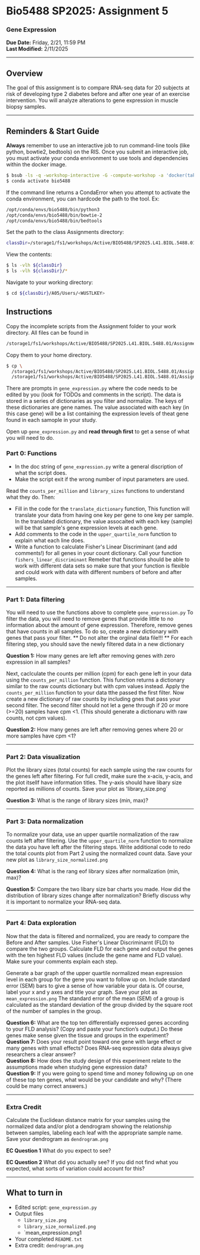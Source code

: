 # Bio5488 SP2025: Assignment 5

### Gene Expression

**Due Date:** Friday, 2/21, 11:59 PM  
**Last Modified:** 2/11/2025

---
## Overview
The goal of this assignment is to compare RNA-seq data for 20 subjects at risk of developing type 2 diabetes before and after one year of an exercise intervention. You will analyze alterations to gene expression in muscle biopsy samples. 

---
## Reminders & Start Guide

**Always** remember to use an interactive job to run command-line tools (like python, bowtie2, bedtools) on the RIS. Once you submit an interactive job, you must activate your conda enrivonment to use tools and dependencies within the docker image. 
 ```bash
 $ bsub -ls -q -workshop-interactive -G -compute-workshop -a 'docker(takinwe1/bio5488:0.0)' /bin/bash 
 $ conda activate bio5488
```

 If the command line returns a CondaError when you attempt to activate the conda environment, you can hardcode the path to the tool. Ex:
 ```bash
/opt/conda/envs/bio5488/bin/python3
/opt/conda/envs/bio5488/bin/bowtie-2
/opt/conda/envs/bio5488/bin/bedtools
```

 Set the path to the class Assignments directory:
```bash
classDir=/storage1/fs1/workshops/Active/BIO5488/SP2025.L41.BIOL.5488.01/Assignments
```
View the contents:
```bash
$ ls -vlh ${classDir}
$ ls -vlh ${classDir}/*
```
Navigate to your working directory:
 ```bash
$ cd ${classDir}/A05/Users/<WUSTLKEY>
 ```



 ## Instructions
 Copy the incomplete scripts from the Assignment folder to your work directory.
All files can be found in 
```bash
/storage1/fs1/workshops/Active/BIO5488/SP2025.L41.BIOL.5488.01/Assignments/A04/Assignment_Data/
```
Copy them to your home directory. 

```bash
$ cp \
  /storage1/fs1/workshops/Active/BIO5488/SP2025.L41.BIOL.5488.01/Assignments/A04/Assignment_Data/* \
  /storage1/fs1/workshops/Active/BIO5488/SP2025.L41.BIOL.5488.01/Assignments/A04/Users/<username>/
```
There are prompts in `gene_expression.py` where the code needs to be edited by you (look for TODOs and comments in the script).
The data is stored in a series of dictionaries as you filter and normalize. The keys of these dictionaries are gene names. The value associated with each key (in this case gene) will be a list containing the expression levels of theat gene found in each samople in your study. 

Open up `gene_expression.py` and **read through first** to get a sense of what you will need to do. 

### Part 0: Functions
- In the doc string of `gene_expression.py` write a general discription of what the script does.
- Make the script exit if the wrong number of input parameters are used.

Read the `counts_per_million` and `library_sizes` functions to understand what they do. Then:
 - Fill in the code for the `translate_dictionary` function, This function will translate your data from having one key per gene to one key per sample. In the translated dictionary, the value assocaited with each key (sample) will be that sample's gene expression levels at each gene.
 - Add comments to the code in the `upper_quartile_norm` function to explain what each line does.
 - Write a function to calculate Fisher's Linear Discriminant (and add comments!) for all genes in your count dictionary. Call your function `fishers_linear_discriminant` Remeber that functions should be able to work with different data sets so make sure that your function is flexible and could work with data with different numbers of before and after samples.

---

### Part 1: Data filtering
You will need to use the functions above to complete `gene_expression.py`
To filter the data, you will need to remove genes that provide little to no information about the amount of gene expression. Therefore, remove genes that have counts in all samples. To do so, create a new dictionary with genes that pass your filter. ** Do not alter the orgiinal data file!!! ** For each filtering step, you should save the newly filtered data in a new dictionary

**Question 1:** How many genes are left after removing genes with zero expression in all samples?

Next, caclculate the counts per million (cpm) for each gene left in your data using the `counts_per_million` function. This function returns a dictionary similar to the raw counts dictionary but with cpm values instead. 
Apply the `counts_per_million` function to your data tthe passed the first filter. Now create a new dictionary of raw counts by including gnes that pass your second filter. The second filter should not let a gene through if 20 or more (>=20) samples have cpm <1. (This should generate a dictionaru with raw counts, not cpm values).

**Question 2:** How many genes are left after removing genes where 20 or more samples have cpm <1? 


---
### Part 2: Data visualization
Plot the library sizes (total counts) for each sample using the raw counts for the genes left after filtering. For full credit, make sure the x-acis, y-acis, and the plot itsellf have information titles. The y-axis should have libary size reported as millions of counts. Save your plot as 'library_size.png`

**Question 3:** What is the range of library sizes (min, max)?

---
 ### Part 3: Data normalization

To normalize your data, use an upper quartile normalization of the raw counts left after filtering. Use the `upper_quartile_norm` function to normalize the data you have left after the filtering steps. Write additional code to redo the total counts plot from Part 2 using the normalized count data. Save your new plot as `library_size_normalized.png` 

**Question 4:** What is the rang eof library sizes after normalization (min, max)?

**Question 5:** Compare the two libary size bar charts you made. How did the distribution of library sizes change after normalization? Briefly discuss why it is important to normalize your RNA-seq data.

---
### Part 4: Data exploration 

Now that the data is filtered and normalized, you are ready to compare the Before and After samples. Use Fisher's Linear Discriminarnt (FLD) to compare the two groups. Calculate FLD for each gene and output the genes with the ten highest FLD values (include the gene name and FLD value). Make sure your comments explain each step. 

Generate a bar graph of the upper quartile normalized mean expression level in each group for the gene you want to follow up on. Include standard error (SEM) bars to give a sense of how variable your data is. Of course, label your x and y axes and title your graph. Save your plot as `mean_expression.png` The standard error of the mean (SEM) of a group is calculated as the standard deviation of the group divided by the square root of the number of samples in the group.   

**Question 6:** 
What are the top ten differentially expressed genes according to your FLD analysis? (Copy and paste your function’s output.) Do these genes make sense given the tissue and groups in the experiment?    
**Question 7:** 
Does your result point toward one gene with large effect or many genes with small effects? Does RNA-seq expression data always give researchers a clear answer?    
**Question 8:**
How does the study design of this experiment relate to the assumptions made when studying gene expression data?   
**Question 9:**
If you were going to spend time and money following up on one of these top ten genes, what would be your candidate and why? (There could be many correct answers.)    

---

### Extra Credit

Calculate the Euclidean distance matrix for your samples using the normalized data and/or plot a dendrogram showing the relationship between samples, labeling each leaf with the appropriate sample name. Save your dendrogram as `dendrogram.png`

**EC Question 1** 
What do you expect to see? 

**EC Question 2**
What did you actually see? If you did not find what you expected, what sorts of variation could account for this? 

---

## What to turn in
- Edited script: `gene_expression.py`
- Output files
    - `library_size.png`
    - `library_size_normalized.png`
    - `mean_expression.png1
- Your completed `README.txt`
- Extra credit: `dendrogram.png`
